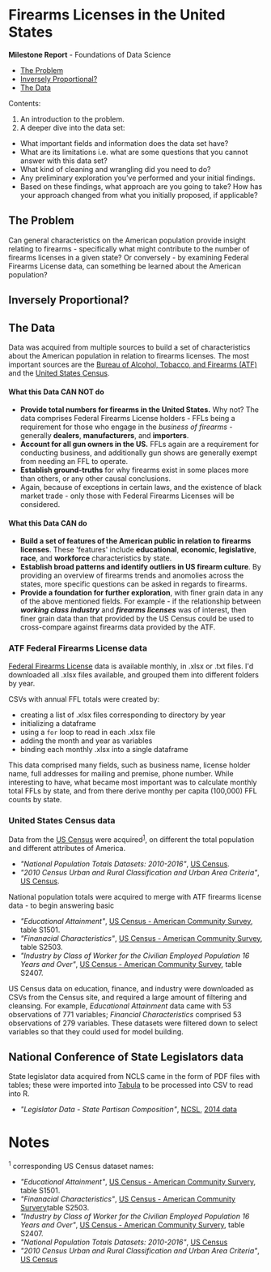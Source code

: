 # Firearms Licenses in the United States
**Milestone Report** - Foundations of Data Science

- [The Problem](#the-problem)
- [Inversely Proportional?](#inversely-proportional)
- [The Data](#the-data)

Contents:
1. An introduction to the problem.
2. A deeper dive into the data set:
- What important fields and information does the data set have?
- What are its limitations i.e. what are some questions that you cannot answer with this data set?
- What kind of cleaning and wrangling did you need to do?
- Any preliminary exploration you’ve performed and your initial findings.
- Based on these findings, what approach are you going to take? How has your approach changed from what you initially proposed, if applicable?

## The Problem

Can general characteristics on the American population provide insight relating to firearms - specifically what might contribute to the number of firearms licenses in a given state? Or conversely - by examining Federal Firearms License data, can something be learned about the American population? 

## Inversely Proportional?






## The Data

Data was acquired from multiple sources to build a set of characteristics about the American population in relation to firearms licenses. The  most important sources are the [Bureau of Alcohol, Tobacco, and Firearms (ATF)](https://www.atf.gov/firearms/listing-federal-firearms-licensees-ffls-2016) and the [United States Census](). 

#### **What this Data CAN NOT do**

- **Provide total numbers for firearms in the United States.** Why not? The data comprises Federal Firearms License holders - FFLs being a  requirement for those who engage in the _business of firearms_ - generally **dealers**, **manufacturers**, and **importers**.
- **Account for all gun owners in the US.** FFLs again are a requirement for conducting business, and additionally gun shows are generally exempt from needing an FFL to operate. 
- **Establish ground-truths** for why firearms exist in some places more than others, or any other causal conclusions. 
- Again, because of exceptions in certain laws, and the existence of black market trade - only those with Federal Firearms Licenses will be considered.

#### **What this Data CAN do**

- **Build a set of features of the American public in relation to firearms licenses**. These 'features' include **educational**, **economic**, **legislative**, **race**, and **workforce** characteristics by state.
- **Establish broad patterns and identify outliers in US firearm culture**. By providing an overview of firearms trends and anomolies across the states, more specific questions can be asked in regards to firearms. 
- **Provide a foundation for further exploration**, with finer grain data in any of the above mentioned fields. For example - if the relationship between _**working class industry**_ and _**firearms licenses**_ was of interest, then finer grain data than that provided by the US Census could be used to cross-compare against firearms data provided by the ATF. 



### ATF Federal Firearms License data

[Federal Firearms License](https://www.atf.gov/firearms/listing-federal-firearms-licensees-ffls-2016) data is available monthly, in .xlsx or .txt files. I'd downloaded all .xlsx files available, and grouped them into different folders by year. 

CSVs with annual FFL totals were created by:
 - creating a list of .xlsx files corresponding to directory by year
 - initializing a dataframe
 - using a `for` loop to read in each .xlsx file
 - adding the month and year as variables
 - binding each monthly .xlsx into a single dataframe

This data comprised many fields, such as business name, license holder name, full addresses for mailing and premise, phone number. While interesting to have, what became most important was to calculate monthly total FFLs by state, and from there derive monthy per capita (100,000) FFL counts by state.

### United States Census data

Data from the [US Census](https://www.census.gov/acs/www/data/data-tables-and-tools/subject-tables/) were acquired<sup>[1](#Notes)</sup>, on different the total population and different attributes of America. 

- _"National Population Totals Datasets: 2010-2016"_, [US Census](https://www.census.gov/data/datasets/2016/demo/popest/nation-total.html).
- _"2010 Census Urban and Rural Classification and Urban Area Criteria"_, [US Census](https://www.census.gov/geo/reference/ua/urban-rural-2010.html).

National population totals were acquired to merge with ATF firearms license data - to begin answering basic 

- _"Educational Attainment"_, [US Census - American Community Survey](https://www.census.gov/acs/www/data/data-tables-and-tools/subject-tables/), table S1501.
- _"Finanacial Characteristics"_, [US Census - American Community Survey](https://www.census.gov/acs/www/data/data-tables-and-tools/subject-tables/), table S2503.
- _"Industry by Class of Worker for the Civilian Employed Population 16 Years and Over"_, [US Census - American Community Survey](https://www.census.gov/acs/www/data/data-tables-and-tools/subject-tables/), table S2407.

US Census data on education, finance, and industry were downloaded as CSVs from the Census site, and required a large amount of filtering and cleansing. For example, _Educational Attainment_ data came with 53 observations of 771 variables; _Financial Characteristics_ comprised 53 observations of 279 variables. These datasets were filtered down to select variables so that they could used for model building. 

## National Conference of State Legislators data

State legislator data acquired from NCLS came in the form of PDF files with tables; these were imported into [Tabula](http://tabula.technology/) to be processed into CSV to read into R. 

 - _"Legislator Data - State Partisan Composition"_, [NCSL](http://www.ncsl.org/research/about-state-legislatures/partisan-composition.aspx), [2014 data](http://www.ncsl.org/documents/statevote/legiscontrol_2014.pdf)



 
 # Notes
 
 <sup>1</sup>  corresponding US Census dataset names:
 - _"Educational Attainment"_, [US Census - American Community Survery](https://www.census.gov/acs/www/data/data-tables-and-tools/subject-tables/), table S1501.
 - _"Finanacial Characteristics"_, [US Census - American Community Survery](https://www.census.gov/acs/www/data/data-tables-and-tools/subject-tables/)table S2503.
 - _"Industry by Class of Worker for the Civilian Employed Population 16 Years and Over"_, [US Census - American Community Survery](https://www.census.gov/acs/www/data/data-tables-and-tools/subject-tables/), table S2407.
 - _"National Population Totals Datasets: 2010-2016"_, [US Census](https://www.census.gov/data/datasets/2016/demo/popest/nation-total.html)
 - _"2010 Census Urban and Rural Classification and Urban Area Criteria"_, [US Census](https://www.census.gov/geo/reference/ua/urban-rural-2010.html)







